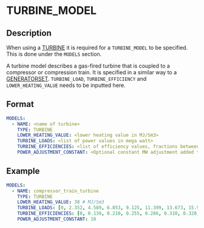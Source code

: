 # TURBINE_MODEL

## Description

When using a [TURBINE](/about/modelling/setup/models/turbine_modeling.md) it is required for a `TURBINE_MODEL` to be specified. This is done under the `MODELS` section.

A turbine model describes a gas-fired turbine that is coupled to a compressor or compression train. It is specified in a similar way to a [GENERATORSET](GENERATORSETS.md). `TURBINE_LOAD`, `TURBINE_EFFICIENCY` and `LOWER_HEATING_VALUE` needs to be inputted here.

## Format

~~~~yaml
MODELS:
  - NAME: <name of turbine>
    TYPE: TURBINE
    LOWER_HEATING_VALUE: <lower heating value in MJ/Sm3>
    TURBINE_LOADS: <list of power values in mega watt>
    TURBINE_EFFICIENCIES: <list of efficiency values, fractions between 0 and 1 corresponding to 0-100%>
    POWER_ADJUSTMENT_CONSTANT: <Optional constant MW adjustment added to the model>
~~~~

## Example

~~~~yaml
MODELS:
  - NAME: compressor_train_turbine
    TYPE: TURBINE
    LOWER_HEATING_VALUE: 38 # MJ/Sm3
    TURBINE_LOADS: [0, 2.352, 4.589, 6.853, 9.125, 11.399, 13.673, 15.947, 18.223, 20.496, 22.767] # MW
    TURBINE_EFFICIENCIES: [0, 0.138, 0.210, 0.255, 0.286, 0.310, 0.328, 0.342, 0.353, 0.360, 0.362]
    POWER_ADJUSTMENT_CONSTANT: 10
~~~~
